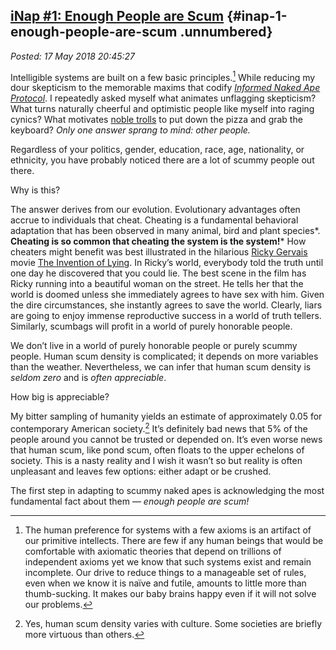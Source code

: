 [iNap \#1: Enough People are Scum](http://analyzethedatanotthedrivel.org/2018/05/17/inap-1-enough-people-are-scum/) {#inap-1-enough-people-are-scum .unnumbered}
-------------------------------------------------------------------------------------------------------------------

*Posted: 17 May 2018 20:45:27*

Intelligible systems are built on a few basic principles.[^1] While
reducing my dour skepticism to the memorable maxims that codify
[*Informed Naked Ape
Protocol*](https://analyzethedatanotthedrivel.org/2018/05/08/informed-naked-ape-protocol/).
I repeatedly asked myself what animates unflagging skepticism? What
turns naturally cheerful and optimistic people like myself into raging
cynics? What motivates [noble
trolls](https://www.lifewire.com/types-of-internet-trolls-3485894) to
put down the pizza and grab the keyboard? *Only one answer sprang to
mind: other people.*

Regardless of your politics, gender, education, race, age, nationality,
or ethnicity, you have probably noticed there are a lot of scummy people
out there.

Why is this?

The answer derives from our evolution. Evolutionary advantages often
accrue to individuals that cheat. Cheating is a fundamental behavioral
adaptation that has been observed in many animal, bird and plant
species*. **Cheating is so common that cheating the system is the
system!*** How cheaters might benefit was best illustrated in the
hilarious [Ricky
Gervais](https://www.imdb.com/name/nm0315041/?ref_=tt_ov_dr) movie [The
Invention of Lying](https://www.imdb.com/title/tt1058017/). In Ricky’s
world, everybody told the truth until one day he discovered that you
could lie. The best scene in the film has Ricky running into a beautiful
woman on the street. He tells her that the world is doomed unless she
immediately agrees to have sex with him. Given the dire circumstances,
she instantly agrees to save the world. Clearly, liars are going to
enjoy immense reproductive success in a world of truth tellers.
Similarly, scumbags will profit in a world of purely honorable people.

We don’t live in a world of purely honorable people or purely scummy
people. Human scum density is complicated; it depends on more variables
than the weather. Nevertheless, we can infer that human scum density is
*seldom zero* and is *often appreciable*.

How big is appreciable?

My bitter sampling of humanity yields an estimate of approximately 0.05
for contemporary American society.[^2] It’s definitely bad news that 5%
of the people around you cannot be trusted or depended on. It’s even
worse news that human scum, like pond scum, often floats to the upper
echelons of society. This is a nasty reality and I wish it wasn’t so but
reality is often unpleasant and leaves few options: either adapt or be
crushed.

The first step in adapting to scummy naked apes is acknowledging the
most fundamental fact about them — *enough people are scum!*

[^1]: The human preference for systems with a few axioms is an artifact
    of our primitive intellects. There are few if any human beings that
    would be comfortable with axiomatic theories that depend on
    trillions of independent axioms yet we know that such systems exist
    and remain incomplete. Our drive to reduce things to a manageable
    set of rules, even when we know it is naïve and futile, amounts to
    little more than thumb-sucking. It makes our baby brains happy even
    if it will not solve our problems.

[^2]: Yes, human scum density varies with culture. Some societies are
    briefly more virtuous than others.
